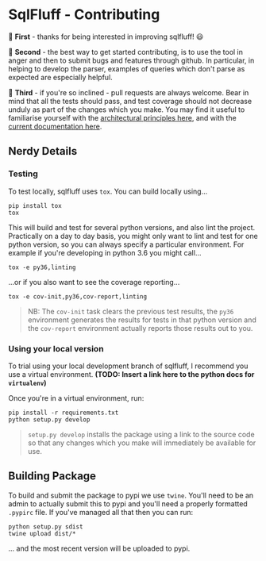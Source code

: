 # SqlFluff - Contributing

:star2: **First** - thanks for being interested in improving sqlfluff! :smiley:

:star2: **Second** - the best way to get started contributing, is to use the
tool in anger and then to submit bugs and features through github.
In particular, in helping to develop the parser, examples of queries
which don't parse as expected are especially helpful.

:star2: **Third** - if you're so inclined - pull requests are always welcome.
Bear in mind that all the tests should pass, and test coverage should
not decrease unduly as part of the changes which you make. You may find it
useful to familiarise yourself with the [architectural principles here](ARCHITECTURE.md),
and with the [current documentation here](DOCS.md).

## Nerdy Details
### Testing

To test locally, sqlfluff uses `tox`. You can build locally using...

```shell
pip install tox
tox
```

This will build and test for several python versions, and also lint the project.
Practically on a day to day basis, you might only want to lint and test for one
python version, so you can always specify a particular environment. For example
if you're developing in python 3.6 you might call...

```shell
tox -e py36,linting
```

...or if you also want to see the coverage reporting...

```shell
tox -e cov-init,py36,cov-report,linting
```

> NB: The `cov-init` task clears the previous test results, the `py36` environment
> generates the results for tests in that python version and the `cov-report` environment
> actually reports those results out to you.

### Using your local version

To trial using your local development branch of sqlfluff, I recommend you use a virtual
environment. __(TODO: Insert a link here to the python docs for `virtualenv`)__

Once you're in a virtual environment, run:

```shell
pip install -r requirements.txt
python setup.py develop
```

> `setup.py develop` installs the package using a link to the source code so that any changes
> which you make will immediately be available for use.

## Building Package

To build and submit the package to pypi we use `twine`. You'll need to be an admin
to actually submit this to pypi and you'll need a properly formatted `.pypirc` file.
If you've managed all that then you can run:

```shell
python setup.py sdist
twine upload dist/*
```

... and the most recent version will be uploaded to pypi.
